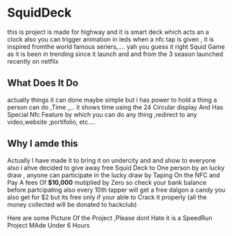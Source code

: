 # SquidDeck
this is project is made for highway and it is smart deck which acts an a clock also you can trigger animation in leds when a nfc tap is given ,
it is inspired fromthe world famous seriers,.... yah you guess it right Squid Game as it is been in trending since it launch and and from the 3 season launched recently on netflix 

## What Does It Do
actually things it can done maybe simple but i has power to hold a thing a person can do ,Time ,,.. it shows time using the 24 Circular display And Has Special Nfc Feature by which you can do any thing ,redirect to any video,website ,portifolio, etc....

## Why I amde this 
Actually I have made it to bring it on undercity and and show to everyone also i ahve decided to give away free Squid Deck to One person by an lucky draw , anyone can participate in the lucky draw by Taping On the NFC and Pay A fees Of **$10,000** mutiplied by Zero so check your bank balance before partcipating also every 10th tapper will get a free dalgon a candy you also get for $2 but its free only if your able to Crack it properly (all the money collected will be donated to hackclub)

Here are some Picture Of the Project ,Please dont Hate it is a SpeedRun Project MAde Under 6 Hours
![]()
![]()
![]()
